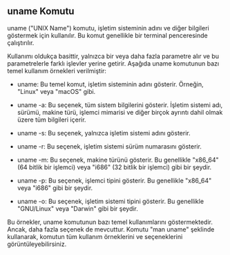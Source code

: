 ## uname Komutu


uname ("UNIX Name") komutu, işletim sisteminin adını ve diğer bilgileri göstermek için kullanılır. Bu komut genellikle bir terminal penceresinde çalıştırılır.

Kullanımı oldukça basittir, yalnızca bir veya daha fazla parametre alır ve bu parametrelerle farklı işlevler yerine getirir. Aşağıda uname komutunun bazı temel kullanım örnekleri verilmiştir:

-   uname: Bu temel komut, işletim sisteminin adını gösterir. Örneğin, "Linux" veya "macOS" gibi.

-   uname -a: Bu seçenek, tüm sistem bilgilerini gösterir. İşletim sistemi adı, sürümü, makine türü, işlemci mimarisi ve diğer birçok ayrıntı dahil olmak üzere tüm bilgileri içerir.

-   uname -s: Bu seçenek, yalnızca işletim sistemi adını gösterir.

-   uname -r: Bu seçenek, işletim sistemi sürüm numarasını gösterir.

-   uname -m: Bu seçenek, makine türünü gösterir. Bu genellikle "x86_64" (64 bitlik bir işlemci) veya "i686" (32 bitlik bir işlemci) gibi bir şeydir.

-   uname -p: Bu seçenek, işlemci tipini gösterir. Bu genellikle "x86_64" veya "i686" gibi bir şeydir.

-   uname -o: Bu seçenek, işletim sistemi tipini gösterir. Bu genellikle "GNU/Linux" veya "Darwin" gibi bir şeydir.

Bu örnekler, uname komutunun bazı temel kullanımlarını göstermektedir. Ancak, daha fazla seçenek de mevcuttur. Komutu "man uname" şeklinde kullanarak, komutun tüm kullanım örneklerini ve seçeneklerini görüntüleyebilirsiniz.
